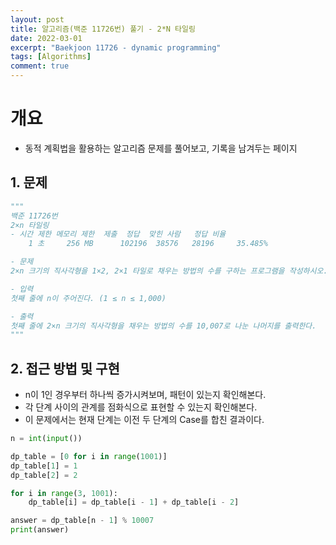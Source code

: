 ```yaml
---
layout: post
title: 알고리즘(백준 11726번) 풀기 - 2*N 타일링
date: 2022-03-01
excerpt: "Baekjoon 11726 - dynamic programming"
tags: [Algorithms]
comment: true
---
```



# 개요
- 동적 계획법을 활용하는 알고리즘 문제를 풀어보고, 기록을 남겨두는 페이지


## 1. 문제

```python
"""
백준 11726번
2×n 타일링
- 시간 제한	메모리 제한	제출	정답	맞힌 사람	정답 비율
    1 초	    256 MB   	102196	38576	28196	  35.485%

- 문제
2×n 크기의 직사각형을 1×2, 2×1 타일로 채우는 방법의 수를 구하는 프로그램을 작성하시오.

- 입력
첫째 줄에 n이 주어진다. (1 ≤ n ≤ 1,000)

- 출력
첫째 줄에 2×n 크기의 직사각형을 채우는 방법의 수를 10,007로 나눈 나머지를 출력한다.
"""
```


## 2. 접근 방법 및 구현
- n이 1인 경우부터 하나씩 증가시켜보며, 패턴이 있는지 확인해본다.
- 각 단계 사이의 관계를 점화식으로 표현할 수 있는지 확인해본다.
- 이 문제에서는 현재 단계는 이전 두 단계의 Case를 합친 결과이다.

```python
n = int(input())

dp_table = [0 for i in range(1001)]
dp_table[1] = 1
dp_table[2] = 2

for i in range(3, 1001):
    dp_table[i] = dp_table[i - 1] + dp_table[i - 2]

answer = dp_table[n - 1] % 10007
print(answer)
```
